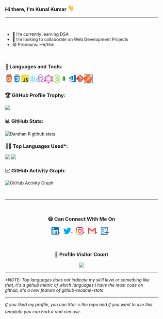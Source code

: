 ### Hi there, I'm Kunal Kumar <img src="https://github.com/kunal-kumar-au8/kunal-kumar-au8/blob/master/Assets/Hi.gif" width="22px">

---

<br />

- 🌱 I’m currently learning DSA
- 👯 I’m looking to collaborate on Web Development Projects
- 😄 Pronouns: He/Him
<!-- - ⚡ Fun fact: I'm in confusion, can you help me to choose the color for the website design -->

<br />


### 🧰 Languages and Tools:

<img align="left" alt="HTML5" width="26px" src="https://github.com/kunal-kumar-au8/kunal-kumar-au8/blob/master/Assets/html.png" />
<img align="left" alt="CSS3" width="26px" src="https://github.com/kunal-kumar-au8/kunal-kumar-au8/blob/master/Assets/css.png" />
<img align="left" alt="JavaScript" width="26px" src="https://github.com/kunal-kumar-au8/kunal-kumar-au8/blob/master/Assets/javascript.svg" />
<img align="left" alt="React" width="26px" src="https://github.com/kunal-kumar-au8/kunal-kumar-au8/blob/master/Assets/react-2.svg" />
<img align="left" alt="React" width="26px" src="https://github.com/kunal-kumar-au8/kunal-kumar-au8/blob/master/Assets/redux.svg" />
<img align="left" alt="React" width="26px" src="https://github.com/kunal-kumar-au8/kunal-kumar-au8/blob/master/Assets/graphql.svg" />
<img align="left" alt="Node.js" width="26px" src="https://github.com/kunal-kumar-au8/kunal-kumar-au8/blob/master/Assets/nodejs-icon.svg" />
<img align="left" alt="React" width="26px" src="https://github.com/kunal-kumar-au8/kunal-kumar-au8/blob/master/Assets/mongodb-icon-1.svg" />

<img align="left" alt="Visual Studio Code" width="26px" src="https://github.com/kunal-kumar-au8/kunal-kumar-au8/blob/master/Assets/visual-studio-code.png" />
<img align="left" alt="Git" width="26px" src="https://github.com/kunal-kumar-au8/kunal-kumar-au8/blob/master/Assets/git-icon.svg" />

<img align="left" alt="postman" width="26px" border = "1px solid white"  color = "red" src="https://github.com/kunal-kumar-au8/kunal-kumar-au8/blob/master/Assets/hello.png" />

<br />
<br />


<!-- Profile Trophy -->
### 🏆 GitHub Profile Trophy:
<a href="https://github.com/ryo-ma/github-profile-trophy">
  <img width=800 src="https://github-profile-trophy.vercel.app/?username=kunal-kumar-au8&column=8&theme=darkhub&no-frame=true&no-bg=true"/>
</a>


<!--   Stats -->
### 📊 GitHub Stats:
![Darshan R github stats](https://github-readme-stats.vercel.app/api?username=kunal-kumar-au8&theme=nord&show_icons=true&count_private=true)
  
  
<!--   Top Languages Using -->
### 👨‍💻 Top Languages Used*:
![](https://github-profile-summary-cards.vercel.app/api/cards/repos-per-language?username=kunal-kumar-au8&theme=nord_dark)
![](https://github-profile-summary-cards.vercel.app/api/cards/most-commit-language?username=kunal-kumar-au8&theme=nord_dark)


<!--   GitHub stats graph -->
### 📈 GitHub Activity Graph:
 ![GitHub Activity Graph](https://activity-graph.herokuapp.com/graph?username=kunal-kumar-au8&theme=github)

 <br> 
 
 <hr>
 
 <br>

  <div align="center">
  <h3><b>😄 Can Connect With Me On</b></h3>
  </div>
<p align="center">
<!-- <a href="https://www.leetcode.com/kunal_kumar_au8" target="_blank">
  <img align="center" alt="Kunal Kumar | Portfolio" width="24px" src="https://github.com/SatYu26/SatYu26/blob/master/Assets/leetcode.png" />
</a> &nbsp;&nbsp; -->
<a href="https://www.linkedin.com/in/kunal-kumar-007/" target="_blank">
  <img align="center" alt="Kunal Kumar | Linkedin" width="24px" src="https://github.com/SatYu26/SatYu26/blob/master/Assets/Linkedin.svg" />
</a> &nbsp;&nbsp;
<a href="" target="_blank">
  <img align="center" alt="Kunal Kumar | Twitter" width="26px" src="https://github.com/SatYu26/SatYu26/blob/master/Assets/Twitter.svg" />
</a> &nbsp;&nbsp;
<a href="https://www.instagram.com/kunal_0_07/)" target= "_blank">
  <img align="center" alt="Kunal Kumar | Instagram" width="24px" src="https://github.com/SatYu26/SatYu26/blob/master/Assets/Instagram.svg" />
</a> &nbsp;&nbsp;
<a href="mailto:kunalkseven@gmail.com" target="_blank">
  <img align="center" alt="Kunal Kumar | Gmail" width="26px" src="https://github.com/SatYu26/SatYu26/blob/master/Assets/Gmail.svg" />
</a> &nbsp;&nbsp;
<a href="">
    <img align="center" alt="Kunal Kumar | Resume" width="24px" src="https://github.com/SatYu26/SatYu26/blob/master/Assets/resume.png" />
</a> &nbsp;&nbsp;
<p>
  
<br>
  
<div align=center>
  <h3><b>📍 Profile Visitor Count</b></h3>
</div>
    
<!-- retro visitor counter -->  
<p align="center" >   
  <img src="https://profile-counter.glitch.me/kunal-kumar-au8/count.svg" />  
</p>
   
  ---
  *\*NOTE: Top languages does not indicate my skill level or something like that, it's a github metric of which languages I have the most code on github, it's a new feature of github-readme-stats*
  
  ---
  *If you liked my profile, you can Star ⭐ the repo and if you want to use this template you can Fork it and can use.*
  
